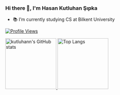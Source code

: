### Hi there 👋, I'm Hasan Kutluhan Şıpka
* 📚 I’m currently studying CS at Bilkent University

<p>
  <a href="https://github.com/kutluhann/">
    <img src="https://komarev.com/ghpvc/?username=kutluhann&label=Profile%20views&color=0e75b6&style=flat" alt="Profile Views"/>
  </a>
</p>

<a href="https://github.com/kutluhann/">
  <img src="https://github-readme-stats.vercel.app/api?username=kutluhann&include_all_commits=true&count_private=true&show_icons=true&theme=dark&border_radius=12" height="160" alt="kutluhann's GitHub stats"/>
  <img src="https://github-readme-stats.vercel.app/api/top-langs/?username=kutluhann&layout=compact&theme=dark&langs_count=8&border_radius=12" height="160" alt="Top Langs"/>
</a>
